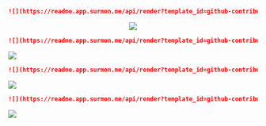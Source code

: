 ```markdown
![](https://readme.app.surmon.me/api/render?template_id=github-contributions-calendar&props.username=<github_username>)
```

<p align="center">
  <img src="https://readme.app.surmon.me/api/render?template_id=github-contributions-calendar&props.username=surmon-china&props.size=15&svg.width=1012&svg.height=130">
</p>


```markdown
![](https://readme.app.surmon.me/api/render?template_id=github-contributions-calendar&props.username=<github_username>&props.size=8)
```

<img src="https://readme.app.surmon.me/api/render?template_id=github-contributions-calendar&props.username=surmon-china&props.size=8&svg.width=1012&svg.height=90">

```markdown
![](https://readme.app.surmon.me/api/render?template_id=github-contributions-calendar&props.username=<github_username>&props.size4&props.gap=6)
```

<img src="https://readme.app.surmon.me/api/render?template_id=github-contributions-calendar&props.username=surmon-china&props.size=4&props.gap=6&svg.width=1012&svg.height=80">

```markdown
![](https://readme.app.surmon.me/api/render?template_id=github-contributions-calendar&props.username=<github_username>&props.size6&props.gap=12)
```
<img src="https://readme.app.surmon.me/api/render?template_id=github-contributions-calendar&props.username=surmon-china&props.size=6&props.gap=12&svg.width=1012&svg.height=80">
